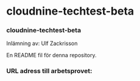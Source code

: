# cloudnine-techtest-beta
### cloudnine-techtest-beta
Inlämning av: Ulf Zackrisson

En README fil för denna repository.

### URL adress till arbetsprovet: